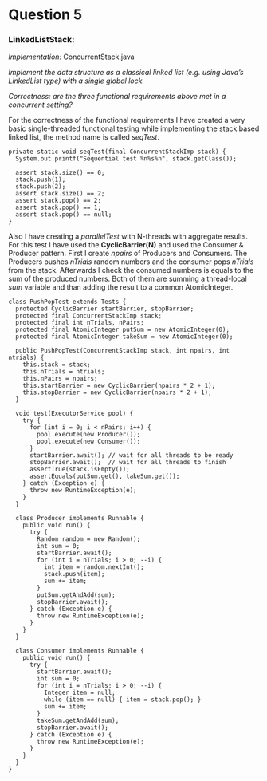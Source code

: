 # Question 5

### LinkedListStack:

*Implementation:* ConcurrentStack.java

*Implement the data structure as a classical linked list (e.g. using Java’s LinkedList type) with a single global lock.*



*Correctness: are the three functional requirements above met in a concurrent setting?*

For the correctness of the functional requirements I have created a very
basic single-threaded functional testing while implementing the stack based
linked list, the method name is called *seqTest*.

```
private static void seqTest(final ConcurrentStackImp stack) {
  System.out.printf("Sequential test %n%s%n", stack.getClass());

  assert stack.size() == 0;
  stack.push(1);
  stack.push(2);
  assert stack.size() == 2;
  assert stack.pop() == 2;
  assert stack.pop() == 1;
  assert stack.pop() == null;
}
```

Also I have creating a *parallelTest* with N-threads with aggregate results.
For this test I have used the **CyclicBarrier(N)** and used the Consumer & Producer
pattern. First I create *npairs* of Producers and Consumers. The Producers
pushes *nTrials* random numbers and the consumer pops *nTrials* from the stack.
Afterwards I check the consumed numbers is equals to the sum of the produced
numbers. Both of them are summing a thread-local *sum* variable and than adding
the result to a common  AtomicInteger.

```
class PushPopTest extends Tests {
  protected CyclicBarrier startBarrier, stopBarrier;
  protected final ConcurrentStackImp stack;
  protected final int nTrials, nPairs;
  protected final AtomicInteger putSum = new AtomicInteger(0);
  protected final AtomicInteger takeSum = new AtomicInteger(0);

  public PushPopTest(ConcurrentStackImp stack, int npairs, int ntrials) {
    this.stack = stack;
    this.nTrials = ntrials;
    this.nPairs = npairs;
    this.startBarrier = new CyclicBarrier(npairs * 2 + 1);
    this.stopBarrier = new CyclicBarrier(npairs * 2 + 1);
  }

  void test(ExecutorService pool) {
    try {
      for (int i = 0; i < nPairs; i++) {
        pool.execute(new Producer());
        pool.execute(new Consumer());
      }
      startBarrier.await(); // wait for all threads to be ready
      stopBarrier.await();  // wait for all threads to finish
      assertTrue(stack.isEmpty());
      assertEquals(putSum.get(), takeSum.get());
    } catch (Exception e) {
      throw new RuntimeException(e);
    }
  }

  class Producer implements Runnable {
    public void run() {
      try {
        Random random = new Random();
        int sum = 0;
        startBarrier.await();
        for (int i = nTrials; i > 0; --i) {
          int item = random.nextInt();
          stack.push(item);
          sum += item;
        }
        putSum.getAndAdd(sum);
        stopBarrier.await();
      } catch (Exception e) {
        throw new RuntimeException(e);
      }
    }
  }

  class Consumer implements Runnable {
    public void run() {
      try {
        startBarrier.await();
        int sum = 0;
        for (int i = nTrials; i > 0; --i) {
          Integer item = null;
          while (item == null) { item = stack.pop(); }
          sum += item;
        }
        takeSum.getAndAdd(sum);
        stopBarrier.await();
      } catch (Exception e) {
        throw new RuntimeException(e);
      }
    }
  }
}
```
